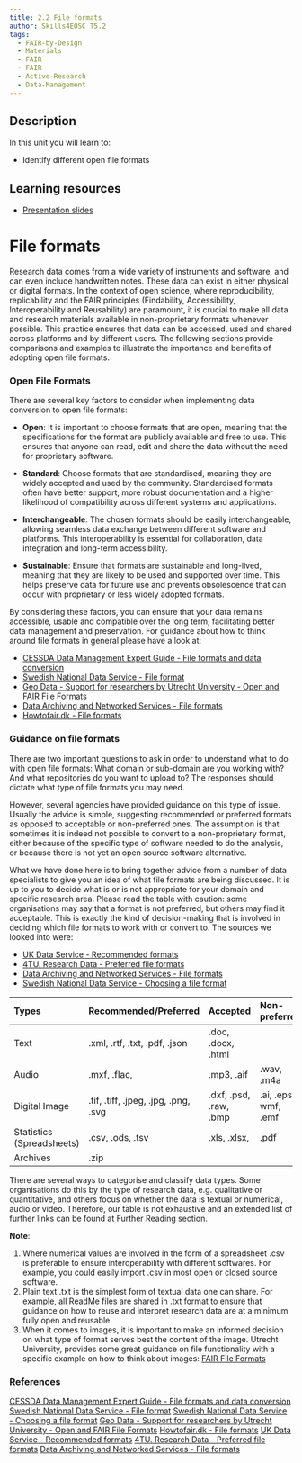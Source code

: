 ```yaml
---
title: 2.2 File formats
author: Skills4EOSC T5.2
tags:
  - FAIR-by-Design
  - Materials
  - FAIR
  - FAIR
  - Active-Research
  - Data-Management
---
```

## Description

In this unit you will learn to: 

- Identify different open file formats 


## Learning resources

- [Presentation slides](https://docs.google.com/presentation/d/1UIfo8wwc6lbFn9aeu0GkqHtExj0Wh_Sb/edit?usp=sharing&ouid=102604071504748959042&rtpof=true&sd=true)

# File formats

Research data comes from a wide variety of instruments and software, and can even include handwritten notes. These data can exist in either physical or digital formats. In the context of open science, where reproducibility, replicability and the FAIR principles (Findability, Accessibility, Interoperability and Reusability) are paramount, it is crucial to make all data and research materials available in non-proprietary formats whenever possible. This practice ensures that data can be accessed, used and shared across platforms and by different users. The following sections provide comparisons and examples to illustrate the importance and benefits of adopting open file formats.

### Open File Formats

There are several key factors to consider when implementing data conversion to open file formats:

- **Open**: It is important to choose formats that are open, meaning that the specifications for the format are publicly available and free to use. This ensures that anyone can read, edit and share the data without the need for proprietary software.

- **Standard**: Choose formats that are standardised, meaning they are widely accepted and used by the community. Standardised formats often have better support, more robust documentation and a higher likelihood of compatibility across different systems and applications.

- **Interchangeable**: The chosen formats should be easily interchangeable, allowing seamless data exchange between different software and platforms. This interoperability is essential for collaboration, data integration and long-term accessibility.

- **Sustainable**: Ensure that formats are sustainable and long-lived, meaning that they are likely to be used and supported over time. This helps preserve data for future use and prevents obsolescence that can occur with proprietary or less widely adopted formats. 

By considering these factors, you can ensure that your data remains accessible, usable and compatible over the long term, facilitating better data management and preservation. For guidance about how to think around file formats in general please have a look at: 

- [CESSDA Data Management Expert Guide - File formats and data conversion](https://dmeg.cessda.eu/Data-Management-Expert-Guide/3.-Process/File-formats-and-data-conversion)
- [Swedish National Data Service - File format](https://snd.se/en/manage-data/organise/file-format)
- [Geo Data - Support for researchers by Utrecht University - Open and FAIR File Formats](https://geo-data-support.sites.uu.nl/open-science-open-data/fair-file-formats/)
- [Data Archiving and Networked Services - File formats](https://dans.knaw.nl/en/file-formats/)
- [Howtofair.dk - File formats](https://www.howtofair.dk/how-to-fair/file-formats/)

### Guidance on file formats

There are two important questions to ask in order to understand what to do with open file formats: What domain or sub-domain are you working with? And what repositories do you want to upload to? The responses should dictate what type of file formats you may need. 

However, several agencies have provided guidance on this type of issue. Usually the advice is simple, suggesting recommended or preferred formats as opposed to acceptable or non-preferred ones. The assumption is that sometimes it is indeed not possible to convert to a non-proprietary format, either because of the specific type of software needed to do the analysis, or because there is not yet an open source software alternative. 

What we have done here is to bring together advice from a number of data specialists to give you an idea of what file formats are being discussed. It is up to you to decide what is or is not appropriate for your domain and specific research area. Please read the table with caution: some organisations may say that a format is not preferred, but others may find it acceptable. This is exactly the kind of decision-making that is involved in deciding which file formats to work with or convert to. The sources we looked into were: 

- [UK Data Service - Recommended formats](https://ukdataservice.ac.uk/learning-hub/research-data-management/format-your-data/recommended-formats/)
- [4TU. Research Data - Preferred file formats](https://data.4tu.nl/s/documents/Preferred_File_Formats_2023.pdf)
- [Data Archiving and Networked Services - File formats](https://dans.knaw.nl/en/file-formats/)
- [Swedish National Data Service - Choosing a file format](https://snd.se/en/manage-data/guides/choosing-file-format)

| Types                     | Recommended/Preferred                | Accepted               | Non-preferred        |
| :------------------------ | :----------------------------------- | :--------------------- | :------------------- |
| Text                      | .xml, .rtf, .txt, .pdf, .json        | .doc, .docx, .html     |                      |
| Audio                     | .mxf, .flac,                         | .mp3, .aif             | .wav, .m4a           |
| Digital Image             | .tif, .tiff, .jpeg, .jpg, .png, .svg | .dxf, .psd, .raw, .bmp | .ai, .eps. wmf, .emf |
| Statistics (Spreadsheets) | .csv, .ods, .tsv                     | .xls, .xlsx,           | .pdf                 |
| Archives                  | .zip                                 |                        |                      |

There are several ways to categorise and classify data types. Some organisations do this by the type of research data, e.g. qualitative or quantitative, and others focus on whether the data is textual or numerical, audio or video. Therefore, our table is not exhaustive and an extended list of further links can be found at Further Reading section.

**Note**:

1. Where numerical values are involved in the form of a spreadsheet .csv is preferable to ensure interoperability with different softwares. For example, you could easily import .csv in most open or closed source software.
2. Plain text .txt is the simplest form of textual data one can share. For example, all ReadMe files are shared in .txt format to ensure that guidance on how to reuse and interpret research data are at a minimum fully open and reusable. 
3. When it comes to images, it is important to make an informed decision on what type of format serves best the content of the image. Utrecht University, provides some great guidance on file functionality with a specific example on how to think about images: [FAIR File Formats](https://geo-data-support.sites.uu.nl/open-science-open-data/fair-file-formats/)

### References


[CESSDA Data Management Expert Guide - File formats and data conversion](https://dmeg.cessda.eu/Data-Management-Expert-Guide/3.-Process/File-formats-and-data-conversion)
[Swedish National Data Service - File format](https://snd.se/en/manage-data/organise/file-format)
[Swedish National Data Service - Choosing a file format](https://snd.se/en/manage-data/guides/choosing-file-format)
[Geo Data - Support for researchers by Utrecht University - Open and FAIR File Formats](https://geo-data-support.sites.uu.nl/open-science-open-data/fair-file-formats/)
[Howtofair.dk - File formats](https://www.howtofair.dk/how-to-fair/file-formats/)
[UK Data Service - Recommended formats](https://ukdataservice.ac.uk/learning-hub/research-data-management/format-your-data/recommended-formats/)
[4TU. Research Data - Preferred file formats](https://data.4tu.nl/s/documents/Preferred_File_Formats_2023.pdf)
[Data Archiving and Networked Services - File formats](https://dans.knaw.nl/en/file-formats/)


